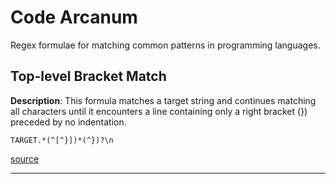 # Code Arcanum

Regex formulae for matching common patterns in programming languages.

## Top-level Bracket Match

**Description**: This formula matches a target string and continues matching all characters until
it encounters a line containing only a right bracket (}) preceded by no indentation.

```regex
TARGET.*(^[^}])*(^})?\n
```

[source](regexes/top-level-bracket.regex)

---
